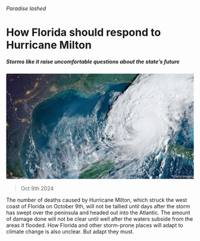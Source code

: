 ###### Paradise lashed

# How Florida should respond to Hurricane Milton 

##### Storms like it raise uncomfortable questions about the state’s future 

![image](images/20241012_LDP002.jpg) 

> Oct 9th 2024 

The number of deaths caused by Hurricane Milton, which struck the west coast of Florida on October 9th, will not be tallied until days after the storm has swept over the peninsula and headed out into the Atlantic. The amount of damage done will not be clear until well after the waters subside from the areas it flooded. How Florida and other storm-prone places will adapt to climate change is also unclear. But adapt they must.

